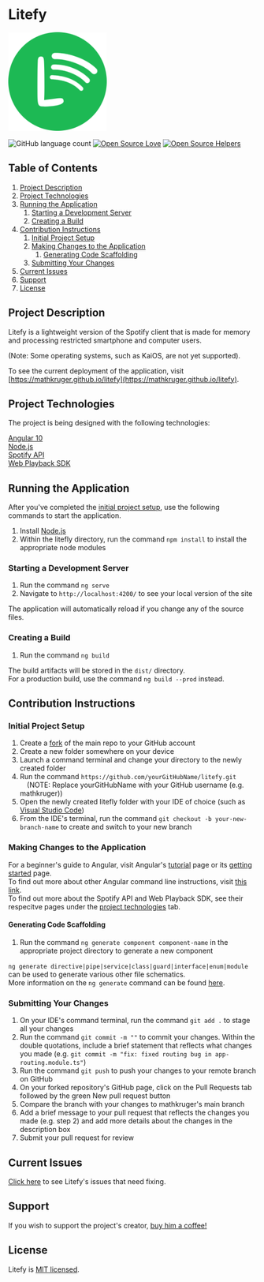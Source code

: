 # Litefy

<img src="src/assets/logo.png" alt="drawing" width="200"/>

![GitHub language count](https://img.shields.io/github/languages/count/mathkruger/litefy)
[![Open Source Love](https://firstcontributions.github.io/open-source-badges/badges/open-source-v1/open-source.svg)](https://github.com/firstcontributions/open-source-badges)
[![Open Source Helpers](https://www.codetriage.com/mathkruger/litefy/badges/users.svg)](https://www.codetriage.com/mathkruger/litefy)

## Table of Contents
1. [Project Description](#description)
2. [Project Technologies](#technologies)
3. [Running the Application](#application)
    1. [Starting a Development Server](#application1)
    2. [Creating a Build](#application2)
4. [Contribution Instructions](#contribution)
    1. [Initial Project Setup](#contribution1)
    2. [Making Changes to the Application](#contribution2)
        1. [Generating Code Scaffolding](#contribution2.1)
    3. [Submitting Your Changes](#contribution3)
5. [Current Issues](#issues)
6. [Support](#support)
7. [License](#license)

## Project Description <a name="description"></a>
Litefy is a lightweight version of the Spotify client that is made for memory and processing restricted smartphone and computer users.        

(Note: Some operating systems, such as KaiOS, are not yet supported).    

To see the current deployment of the application, visit [https://mathkruger.github.io/litefy](https://mathkruger.github.io/litefy).

## Project Technologies <a name="technologies"></a>
The project is being designed with the following technologies:

[Angular 10](https://angular.io)     
[Node.js](https://nodejs.org/en/)     
[Spotify API](https://developer.spotify.com/documentation/web-api/reference-beta/)     
[Web Playback SDK](https://developer.spotify.com/documentation/web-playback-sdk/quick-start/)     

## Running the Application <a name="application"></a>

After you've completed the [initial project setup](#contribution1), use the following commands to start the application.

1. Install [Node.js](https://nodejs.org/en/)
2. Within the litefly directory, run the command `npm install` to install the appropriate node modules

### Starting a Development Server <a name="application1"></a>

1. Run the command `ng serve`
2. Navigate to `http://localhost:4200/` to see your local version of the site

The application will automatically reload if you change any of the source files.

### Creating a Build <a name="application2"></a>

1. Run the command `ng build`     

The build artifacts will be stored in the `dist/` directory.     
For a production build, use the command `ng build --prod` instead.

## Contribution Instructions <a name="contribution"></a>

### Initial Project Setup <a name="contribution1"></a>

1. Create a [fork](https://github.com/mathkruger/litefy/fork) of the main repo to your GitHub account       
2. Create a new folder somewhere on your device
3. Launch a command terminal and change your directory to the newly created folder
4. Run the command `https://github.com/yourGitHubName/litefy.git`       
    &emsp;(NOTE: Replace yourGitHubName with your GitHub username (e.g. mathkruger))
5. Open the newly created litefly folder with your IDE of choice (such as [Visual Studio Code](https://code.visualstudio.com/))     
6. From the IDE's terminal, run the command `git checkout -b your-new-branch-name` to create and switch to your new branch

### Making Changes to the Application <a name="contribution2"></a>

For a beginner's guide to Angular, visit Angular's [tutorial](https://angular.io/tutorial/tour-of-heroes) page or its [getting started](https://angular.io/start) page.      
To find out more about other Angular command line instructions, visit [this link](https://angular.io/cli).         
To find out more about the Spotify API and Web Playback SDK, see their respecitve pages under the [project technologies](#technologies) tab.     

#### Generating Code Scaffolding <a name="contribution2.1"></a>

1. Run the command `ng generate component component-name` in the appropriate project directory to generate a new component

`ng generate directive|pipe|service|class|guard|interface|enum|module` can be used to generate various other file schematics.      
More information on the `ng generate` command can be found [here](https://angular.io/cli/generate).

### Submitting Your Changes <a name="contribution3"></a>

1. On your IDE's command terminal, run the command `git add .` to stage all your changes      
2. Run the command `git commit -m ""` to commit your changes. Within the double quotations, include a brief statement that reflects what changes you made (e.g. `git commit -m "fix: fixed routing bug in app-routing.module.ts"`)
3. Run the command `git push` to push your changes to your remote branch on GitHub
4. On your forked repository's GitHub page, click on the Pull Requests tab followed by the green New pull request button
5. Compare the branch with your changes to mathkruger's main branch
6. Add a brief message to your pull request that reflects the changes you made (e.g. step 2) and add more details about the changes in the description box
7. Submit your pull request for review    

## Current Issues <a name="issues"></a>

[Click here](https://github.com/mathkruger/litefy/issues) to see Litefy's issues that need fixing.

## Support <a name="support"></a>

If you wish to support the project's creator, <a href="https://www.buymeacoffee.com/mathkruger">buy him a coffee!</a>

## License <a name="license"></a>

Litefy is [MIT licensed](./LICENSE).
